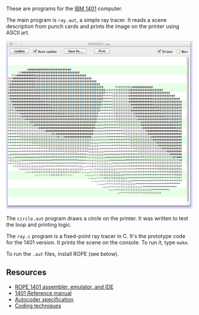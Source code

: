 
These are programs for the [IBM 1401](https://en.wikipedia.org/wiki/IBM_1401) computer.

The main program is `ray.aut`, a simple ray tracer. It reads a scene
description from punch cards and prints the image on the printer using ASCII
art.

![Ray tracer output](ray.png)

The `circle.aut` program draws a circle on the printer. It was written to test the
loop and printing logic.

The `ray.c` program is a fixed-point ray tracer in C. It's the prototype code for the
1401 version. It prints the scene on the console. To run it, type `make`.

To run the `.aut` files, install ROPE (see below).

Resources
---------

- [ROPE 1401 assembler, emulator, and IDE](https://github.com/jpf/ROPE)
- [1401 Reference manual](http://bitsavers.trailing-edge.com/pdf/ibm/140x/A24-1403-5_1401_Reference_Apr62.pdf)
- [Autocoder specification](http://www.bitsavers.org/pdf/ibm/140x/J24-1434-2_autocoderSpec_61.pdf)
- [Coding techniques](http://bitsavers.trailing-edge.com/pdf/ibm/140x/TIE4-0064_1401codingTechniq.pdf)

